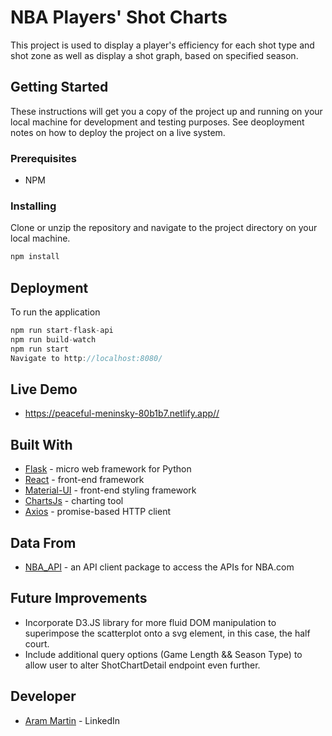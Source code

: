 # NBA Players' Shot Charts

This project is used to display a player's efficiency for each shot type and shot zone as well as display a shot graph, based on specified season. 

## Getting Started

These instructions will get you a copy of the project up and running on your local machine for development and testing purposes. See deoployment notes on how to deploy the project on a live system.

### Prerequisites

- NPM

### Installing

Clone or unzip the repository and navigate to the project directory on your local machine.

```JavaScript
npm install
```

## Deployment

To run the application

```JavaScript
npm run start-flask-api
npm run build-watch
npm run start
Navigate to http://localhost:8080/
```

## Live Demo

- https://peaceful-meninsky-80b1b7.netlify.app//

## Built With

- [Flask](https://flask.palletsprojects.com/en/2.0.x/) - micro web framework for Python
- [React](https://reactjs.org/) - front-end framework
- [Material-UI](https://material-ui.com/) - front-end styling framework
- [ChartsJs](https://www.chartjs.org/) - charting tool
- [Axios](https://axios-http.com/docs/intro) - promise-based HTTP client

## Data From

- [NBA_API](https://github.com/swar/nba_api) - an API client package to access the APIs for NBA.com

## Future Improvements

- Incorporate D3.JS library for more fluid DOM manipulation to superimpose the scatterplot onto a svg element, in this case, the half court.
- Include additional query options (Game Length && Season Type) to allow user to alter ShotChartDetail endpoint even further.

## Developer

- [Aram Martin](https://www.linkedin.com/in/aram-martin/) - LinkedIn
